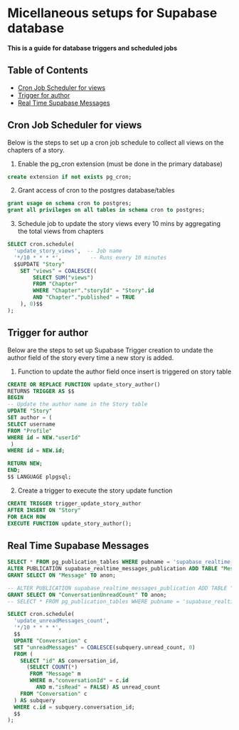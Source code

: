# Micellaneous setups for Supabase database

**This is a guide for database triggers and scheduled jobs**

## Table of Contents

- [Cron Job Scheduler for views](#cron-scheduler)
- [Trigger for author](#trigger-story-author)
- [Real Time Supabase Messages](#real-time-message-update)

## Cron Job Scheduler for views

Below is the steps to set up a cron job schedule to collect all views on the chapters of a story.

1. Enable the pg_cron extension (must be done in the primary database)

```sql
create extension if not exists pg_cron;
```

2. Grant access of cron to the postgres database/tables

```sql
grant usage on schema cron to postgres;
grant all privileges on all tables in schema cron to postgres;
```

3. Schedule job to update the story views every 10 mins by aggregating the total views from chapters

```sql
SELECT cron.schedule(
  'update_story_views',  -- Job name
  '*/10 * * * *',         -- Runs every 10 minutes
  $$UPDATE "Story"
    SET "views" = COALESCE((
        SELECT SUM("views")
        FROM "Chapter"
        WHERE "Chapter"."storyId" = "Story".id
        AND "Chapter"."published" = TRUE
    ), 0)$$
);
```

## Trigger for author

Below are the steps to set up Supabase Trigger creation to undate the author field of the story every time a new story is added.

1. Function to update the author field once insert is triggered on story table

```sql
CREATE OR REPLACE FUNCTION update_story_author()
RETURNS TRIGGER AS $$
BEGIN
-- Update the author name in the Story table
UPDATE "Story"
SET author = (
SELECT username
FROM "Profile"
WHERE id = NEW."userId"
 )
WHERE id = NEW.id;

RETURN NEW;
END;
$$ LANGUAGE plpgsql;
```

2. Create a trigger to execute the story update function

```sql
CREATE TRIGGER trigger_update_story_author
AFTER INSERT ON "Story"
FOR EACH ROW
EXECUTE FUNCTION update_story_author();
```

## Real Time Supabase Messages

```sql
SELECT * FROM pg_publication_tables WHERE pubname = 'supabase_realtime_messages_publication';
ALTER PUBLICATION supabase_realtime_messages_publication ADD TABLE "Message";
GRANT SELECT ON "Message" TO anon;
```

```sql
-- ALTER PUBLICATION supabase_realtime_messages_publication ADD TABLE "ConversationUnreadCount";
GRANT SELECT ON "ConversationUnreadCount" TO anon;
-- SELECT * FROM pg_publication_tables WHERE pubname = 'supabase_realtime_messages_publication';
```

```sql
SELECT cron.schedule(
  'update_unreadMessages_count',
  '*/10 * * * *',
  $$
  UPDATE "Conversation" c
  SET "unreadMessages" = COALESCE(subquery.unread_count, 0)
  FROM (
    SELECT "id" AS conversation_id,
      (SELECT COUNT(*)
       FROM "Message" m
       WHERE m."conversationId" = c.id
         AND m."isRead" = FALSE) AS unread_count
    FROM "Conversation" c
  ) AS subquery
  WHERE c.id = subquery.conversation_id;
  $$
);
```

